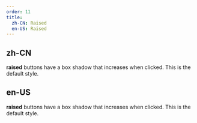 ```yaml
---
order: 11
title:
  zh-CN: Raised
  en-US: Raised
---
```


## zh-CN

**raised** buttons have a box shadow that increases when clicked. This is the default style.

## en-US

**raised** buttons have a box shadow that increases when clicked. This is the default style.
